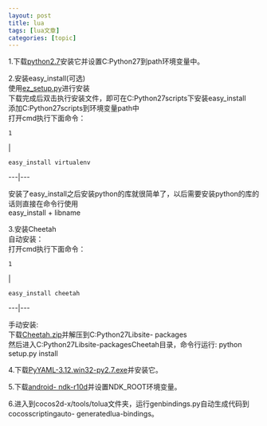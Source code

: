 ```yaml
---
layout: post
title: lua 
tags: [lua文章]
categories: [topic]
---
```

1.下载[python2.7](http://www.python.org/ftp/python/2.7.3/python-2.7.3.msi)安装它并设置C:Python27到path环境变量中。

2.安装easy_install(可选)  
使用[ez_setup.py](http://peak.telecommunity.com/dist/ez_setup.py)进行安装  
下载完成后双击执行安装文件，即可在C:Python27scripts下安装easy_install  
添加C:Python27scripts到环境变量path中  
打开cmd执行下面命令：  

    
    
    1  
    

|

    
    
    easy_install virtualenv  
      
  
---|---  
  
安装了easy_install之后安装python的库就很简单了，以后需要安装python的库的话则直接在命令行使用  
easy_install + libname

3.安装Cheetah  
自动安装：  
打开cmd执行下面命令：  

    
    
    1  
    

|

    
    
    easy_install cheetah  
      
  
---|---  
  
手动安装:  
下载[Cheetah.zip](https://raw.github.com/dumganhar/my_old_cocos2d-x_backup/download/downloads/Cheetah.zip)并解压到C:Python27Libsite-
packages  
然后进入C:Python27Libsite-packagesCheetah目录，命令行运行: python setup.py install

4.下载[PyYAML-3.12.win32-py2.7.exe](http://pyyaml.org/download/pyyaml/PyYAML-3.12.win32-py2.7.exe)并安装它。

5.下载[android-
ndk-r10d](https://developer.android.com/ndk/downloads/index.html)并设置NDK_ROOT环境变量。

6.进入到cocos2d-x/tools/tolua文件夹，运行genbindings.py自动生成代码到cocosscriptingauto-
generatedlua-bindings。